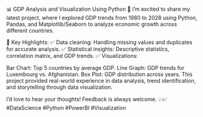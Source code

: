 📊 GDP Analysis and Visualization Using Python 🚀
I’m excited to share my latest project, where I explored GDP trends from 1980 to 2028 using Python, Pandas, and Matplotlib/Seaborn to analyze economic growth across different countries.

🔹 Key Highlights:
✅ Data cleaning: Handling missing values and duplicates for accurate analysis.
✅ Statistical insights: Descriptive statistics, correlation matrix, and GDP trends.
✅ Visualizations:

Bar Chart: Top 5 countries by average GDP.
Line Graph: GDP trends for Luxembourg vs. Afghanistan.
Box Plot: GDP distribution across years.
This project provided real-world experience in data analysis, trend identification, and storytelling through data visualization.


I’d love to hear your thoughts! Feedback is always welcome. 
💡📈 #DataScience #Python #PowerBI #Visualization

